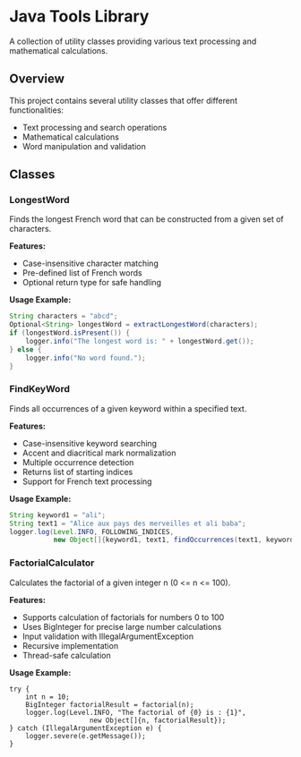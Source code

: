 # Java Tools Library

A collection of utility classes providing various text processing and mathematical calculations.

## Overview

This project contains several utility classes that offer different functionalities:

- Text processing and search operations
- Mathematical calculations
- Word manipulation and validation

## Classes

### LongestWord

Finds the longest French word that can be constructed from a given set of characters.

**Features:**

- Case-insensitive character matching
- Pre-defined list of French words
- Optional return type for safe handling

**Usage Example:**

```java
String characters = "abcd";
Optional<String> longestWord = extractLongestWord(characters);
if (longestWord.isPresent()) {
    logger.info("The longest word is: " + longestWord.get());
} else {
    logger.info("No word found.");
}
```

### FindKeyWord

Finds all occurrences of a given keyword within a specified text.

**Features:**

- Case-insensitive keyword searching
- Accent and diacritical mark normalization
- Multiple occurrence detection
- Returns list of starting indices
- Support for French text processing

**Usage Example:**

```java
String keyword1 = "ali";
String text1 = "Alice aux pays des merveilles et ali baba";
logger.log(Level.INFO, FOLLOWING_INDICES, 
           new Object[]{keyword1, text1, findOccurrences(text1, keyword1)});
```

### FactorialCalculator

Calculates the factorial of a given integer n (0 <= n <= 100).

**Features:**

- Supports calculation of factorials for numbers 0 to 100
- Uses BigInteger for precise large number calculations
- Input validation with IllegalArgumentException
- Recursive implementation
- Thread-safe calculation

**Usage Example:**

```
try {
    int n = 10;
    BigInteger factorialResult = factorial(n);
    logger.log(Level.INFO, "The factorial of {0} is : {1}", 
                    new Object[]{n, factorialResult});
} catch (IllegalArgumentException e) {
    logger.severe(e.getMessage());
}
```

